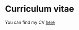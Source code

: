 # Curriculum vitae

You can find my CV [here](https://github.com/Luci-netizen/CV/blob/7049f1b65a69fde32307b7df4e104c913259096d/Smidova-CV.pdf)
